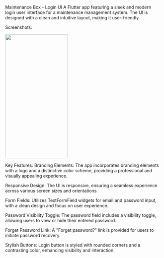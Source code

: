 Maintenance Box - Login UI
A Flutter app featuring a sleek and modern login user interface for a maintenance management system. The UI is designed with a clean and intuitive layout, making it user-friendly.


Screenshots:



<img src="[Screenshot_20240113_220120](https://github.com/Ajay-2022-Soft-Tech/M-Box-Login-UI-main/assets/113298640/5d64e8b6-a124-410a-8320-9142fbda6d23g)" width="200" height="400" />


Key Features:
Branding Elements: The app incorporates branding elements with a logo and a distinctive color scheme, providing a professional and visually appealing experience.

Responsive Design: The UI is responsive, ensuring a seamless experience across various screen sizes and orientations.

Form Fields: Utilizes TextFormField widgets for email and password input, with a clean design and focus on user experience.

Password Visibility Toggle: The password field includes a visibility toggle, allowing users to view or hide their entered password.

Forget Password Link: A "Forget password?" link is provided for users to initiate password recovery.

Stylish Buttons: Login button is styled with rounded corners and a contrasting color, enhancing visibility and interaction.
